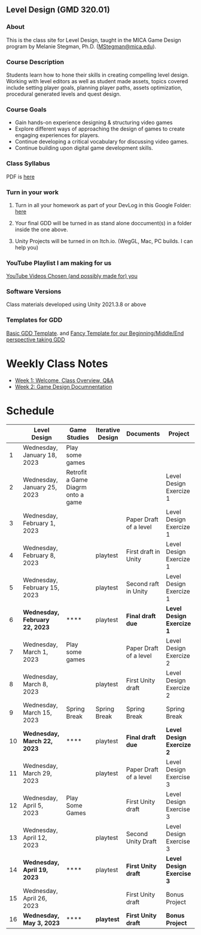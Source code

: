 ## Level Design (GMD 320.01)

### About
This is the class site for Level Design, taught in the MICA Game Design program by Melanie Stegman, Ph.D. (MStegman@mica.edu).



### Course Description

Students learn how to hone their skills in creating compelling level design. Working with level editors as well as student made assets, topics covered include setting player goals, planning player paths, assets optimization, procedural generated levels and quest design.

### Course Goals

- Gain hands-on experience designing & structuring video games
- Explore different ways of approaching the design of games to create engaging experiences for players.
- Continue developing a critical vocabulary for discussing video games.
- Continue building upon digital game development skills.

### Class Syllabus

PDF is [here](https://docs.google.com/document/d/14MWW3DVEj2ji-mtOWTNhpTAmyzexUansdoelNbgsfjc/edit?usp=sharing) 

### Turn in your work

1) Turn in all your homework as part of your DevLog in this Google Folder: [here](https://drive.google.com/drive/folders/1mZF34rJRLyvDaWPvpbrqLx2YQPJGt3Sd?usp=share_link)

2) Your final GDD will be turned in as stand alone doccument(s) in a folder inside the one above.

3) Unity Projects will be turned in on Itch.io.  (WegGL, Mac, PC builds. I can help you)

### YouTube Playlist I am making for us

[YouTube Videos Chosen (and possibly made for) you](https://www.youtube.com/watch?v=wn27AGuE49A&list=PL67Pl4-7H_JDZ1e6PCAGYAAyySk9WAVjc)

### Software Versions

Class materials developed using Unity 2021.3.8 or above

### Templates for GDD

[Basic GDD Template](https://docs.google.com/document/d/1hkeD6JVERprsUQ6_DjPkjXYH67kowzMvlsXDGJt3wIE/edit?usp=sharing). 
and 
[Fancy Template for our Beginning/Middle/End perspective taking GDD](https://docs.google.com/spreadsheets/d/1Xv30I1VhMmRZYJ5PPiHIJ78d1gW7haCY/edit?usp=share_link&ouid=102518298898107497590&rtpof=true&sd=true)



# Weekly Class Notes

- [Week 1: Welcome, Class Overview, Q&A](week1.md)
- [Week 2: Game Design Documnentation](week2.md)



# Schedule

|      | Level Design                      | Game Studies                        | Iterative  Design | Documents               | Project                      |
| ---- | --------------------------------- | ----------------------------------- | ----------------- | ----------------------- | ---------------------------- |
| 1    | Wednesday, January 18, 2023       | Play some games                     |                   |                         |                              |
| 2    | Wednesday, January 25,  2023      | Retrofit a Game  Diagrm onto a game |                   |                         | Level Design Exercize  1     |
| 3    | Wednesday, February 1,  2023      |                                     |                   | Paper Draft of a  level | Level Design Exercize  1     |
| 4    | Wednesday, February 8,  2023      |                                     | playtest          | First draft in Unity    | Level Design Exercize  1     |
| 5    | Wednesday, February 15,  2023     |                                     | playtest          | Second raft in Unity    | Level Design Exercize  1     |
| 6    | **Wednesday, February 22,  2023** | ****                                | playtest          | **Final draft due**     | **Level Design Exercize  1** |
| 7    | Wednesday, March 1, 2023          | Play some games                     |                   | Paper Draft of a  level | Level Design Exercize  2     |
| 8    | Wednesday, March 8, 2023          |                                     | playtest          | First Unity draft       | Level Design Exercize  2     |
| 9    | Wednesday, March 15, 2023         | Spring Break                        | Spring Break      | Spring Break            | Spring Break                 |
| 10   | **Wednesday, March 22, 2023**     | ****                                | playtest          | **Final draft due**     | **Level Design Exercize  2** |
| 11   | Wednesday, March 29, 2023         |                                     | playtest          | Paper Draft of a  level | Level Design Exercise  3     |
| 12   | Wednesday, April 5, 2023          | Play Some Games                     |                   | First Unity draft       | Level Design Exercise  3     |
| 13   | Wednesday, April 12, 2023         |                                     | playtest          | Second Unity Draft      | Level Design Exercise  3     |
| 14   | **Wednesday, April 19, 2023**     | ****                                | playtest          | **First Unity draft**   | **Level Design Exercise  3** |
| 15   | Wednesday, April 26, 2023         |                                     |                   | First Unity draft       | Bonus Project                |
| 16   | **Wednesday, May 3, 2023**        | ****                                | **playtest**      | **First Unity draft**   | **Bonus Project**            |

